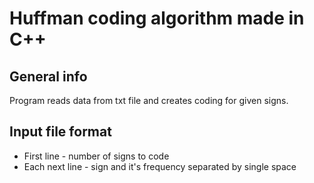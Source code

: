 # Huffman coding algorithm made in C++

## General info
Program reads data from txt file and creates coding for given signs.

## Input file format
* First line - number of signs to code
* Each next line - sign and it's frequency separated by single space
